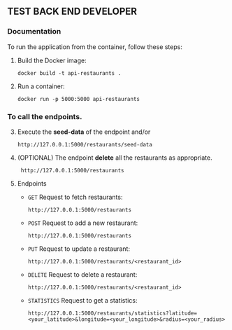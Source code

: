 ## TEST BACK END DEVELOPER

### Documentation

To run the application from the container, follow these steps:

1. Build the Docker image:
   ```shell
   docker build -t api-restaurants .

2. Run a container:
    ```shell
    docker run -p 5000:5000 api-restaurants

### To call the endpoints.
3. Execute the **seed-data** of the endpoint and/or
   ```shell
   http://127.0.0.1:5000/restaurants/seed-data

4. (OPTIONAL) The endpoint **delete** all the restaurants as appropriate.
   ```shell
    http://127.0.0.1:5000/restaurants

5. Endpoints
   
   - `GET` Request to fetch restaurants:
     ```shell
     http://127.0.0.1:5000/restaurants
     ```

   - `POST` Request to add a new restaurant:
     ```shell
     http://127.0.0.1:5000/restaurants
     ```

   - `PUT` Request to update a restaurant:
     ```shell
     http://127.0.0.1:5000/restaurants/<restaurant_id>
     ```

   - `DELETE` Request to delete a restaurant:
     ```shell
     http://127.0.0.1:5000/restaurants/<restaurant_id>
     ```

   - `STATISTICS` Request to get a statistics:
     ```shell
     http://127.0.0.1:5000/restaurants/statistics?latitude=<your_latitude>&longitude=<your_longitude>&radius=<your_radius>
